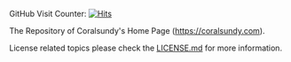 GitHub Visit Counter: [![Hits](https://hits.seeyoufarm.com/api/count/incr/badge.svg?url=https%3A%2F%2Fgithub.com%2Fcoralsundy%2Fcoralsundy-website&count_bg=%2379C83D&title_bg=%23555555&icon=&icon_color=%23E7E7E7&title=hits&edge_flat=false)](https://hits.seeyoufarm.com)


The Repository of Coralsundy's Home Page (<https://coralsundy.com>).


License related topics please check the [LICENSE.md](LICENSE.md) for more information.
